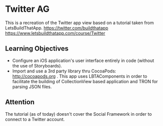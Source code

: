 # Twitter AG
This is a recreation of the Twitter app view based on a tutorial taken from LetsBuildThatApp.
 https://twitter.com/buildthatapp
 https://www.letsbuildthatapp.com/course/Twitter
 
 ## Learning Objectives
 - Configure an iOS application's user interface entirely in code (without the use of Storyboards).
 - Import and use a 3rd party library thru CocoaPods: http://cocoapods.org . This app uses LBTAComponents in order to facilitate the building of CollectionView based application and TRON for parsing JSON files.

## Attention
The tutorial (as of today) doesn't cover the Social Framework in order to connect to a Twitter account.
